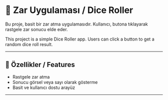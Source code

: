 # 🎲 Zar Uygulaması / Dice Roller

Bu proje, basit bir zar atma uygulamasıdır. Kullanıcı, butona tıklayarak rastgele zar sonucu elde eder.

This project is a simple Dice Roller app. Users can click a button to get a random dice roll result.

---

## 🚀 Özellikler / Features
- Rastgele zar atma  
- Sonucu görsel veya sayı olarak gösterme  
- Basit ve kullanıcı dostu arayüz

---
